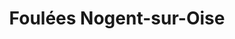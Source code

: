 ---
title: "Foulées Nogent-sur-Oise"
url: /nogent-sur-oise/foulees-nogent-sur-oise/
shop: sports
---